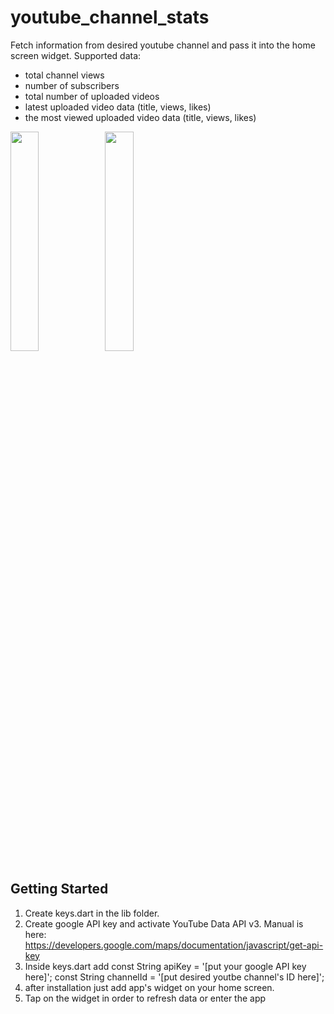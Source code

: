 # youtube_channel_stats

Fetch information from desired youtube channel and pass it into the home screen widget. 
Supported data:
* total channel views
* number of subscribers
* total number of uploaded videos
* latest uploaded video data (title, views, likes)
* the most viewed uploaded video data (title, views, likes)

<img src="https://user-images.githubusercontent.com/110247723/193867202-f38965e2-c932-4e4f-ba84-7b65adde6029.png" width="30%"><img src="https://user-images.githubusercontent.com/110247723/193867502-9e65f0bb-8ece-4b6d-ba9d-9cb76d40e8d7.png" width="30%">

## Getting Started

1. Create keys.dart in the lib folder.
2. Create google API key and activate YouTube Data API v3. Manual is here: https://developers.google.com/maps/documentation/javascript/get-api-key 
3. Inside keys.dart add 
const String apiKey = '[put your google API key here]';
const String channelId = '[put desired youtbe channel's ID here]';
4. after installation just add app's widget on your home screen.
5. Tap on the widget in order to refresh data or enter the app
